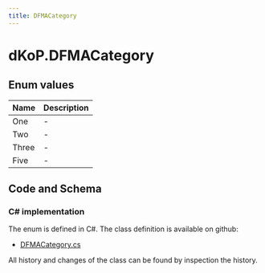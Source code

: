 ```yaml
---
title: DFMACategory
---
```


# dKoP.DFMACategory



## Enum values

| Name            | Description                                                    |
|-----------------|----------------------------------------------------------------|
| One |  -  |
| Two |  -  |
| Three |  -  |
| Five |  -  |


## Code and Schema

### C# implementation

The enum is defined in C#. The class definition is available on github:

- [DFMACategory.cs](https://github.com/BHoM/dKoP_Toolkit/blob/develop/dKoP_oM/AdministrativeInformation/Enums/DFMACategory.cs)

All history and changes of the class can be found by inspection the history.
